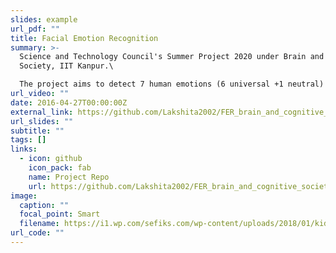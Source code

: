 ```yaml
---
slides: example
url_pdf: ""
title: Facial Emotion Recognition
summary: >-
  Science and Technology Council's Summer Project 2020 under Brain and Cognitive
  Society, IIT Kanpur.\

  The project aims to detect 7 human emotions (6 universal +1 neutral) using Convolutional Neural Networks. Emotion recognition is performed on images, videos and live feeds as well.
url_video: ""
date: 2016-04-27T00:00:00Z
external_link: https://github.com/Lakshita2002/FER_brain_and_cognitive_society
url_slides: ""
subtitle: ""
tags: []
links:
  - icon: github
    icon_pack: fab
    name: Project Repo
    url: https://github.com/Lakshita2002/FER_brain_and_cognitive_society
image:
  caption: ""
  focal_point: Smart
  filename: https://i1.wp.com/sefiks.com/wp-content/uploads/2018/01/kid-expressions-cover.png?resize=459%2C409&ssl=1
url_code: ""
---
```

